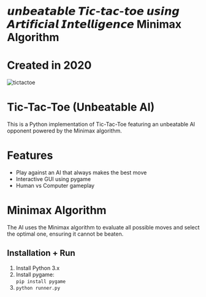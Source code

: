 # 𝙪𝙣𝙗𝙚𝙖𝙩𝙖𝙗𝙡𝙚 𝙏𝙞𝙘-𝙩𝙖𝙘-𝙩𝙤𝙚 𝙪𝙨𝙞𝙣𝙜 𝘼𝙧𝙩𝙞𝙛𝙞𝙘𝙞𝙖𝙡 𝙄𝙣𝙩𝙚𝙡𝙡𝙞𝙜𝙚𝙣𝙘𝙚 Minimax Algorithm
# Created in 2020

![tictactoe](https://user-images.githubusercontent.com/54972727/91340424-030d1d80-e7a6-11ea-95d8-13b31f8195af.gif)

# Tic-Tac-Toe (Unbeatable AI)

This is a Python implementation of Tic-Tac-Toe featuring an unbeatable AI opponent powered by the Minimax algorithm.

# Features

- Play against an AI that always makes the best move
- Interactive GUI using pygame
- Human vs Computer gameplay

# Minimax Algorithm

The AI uses the Minimax algorithm to evaluate all possible moves and select the optimal one, ensuring it cannot be beaten.

## Installation + Run

1. Install Python 3.x
2. Install pygame:  
   `pip install pygame`
3. `python runner.py`



